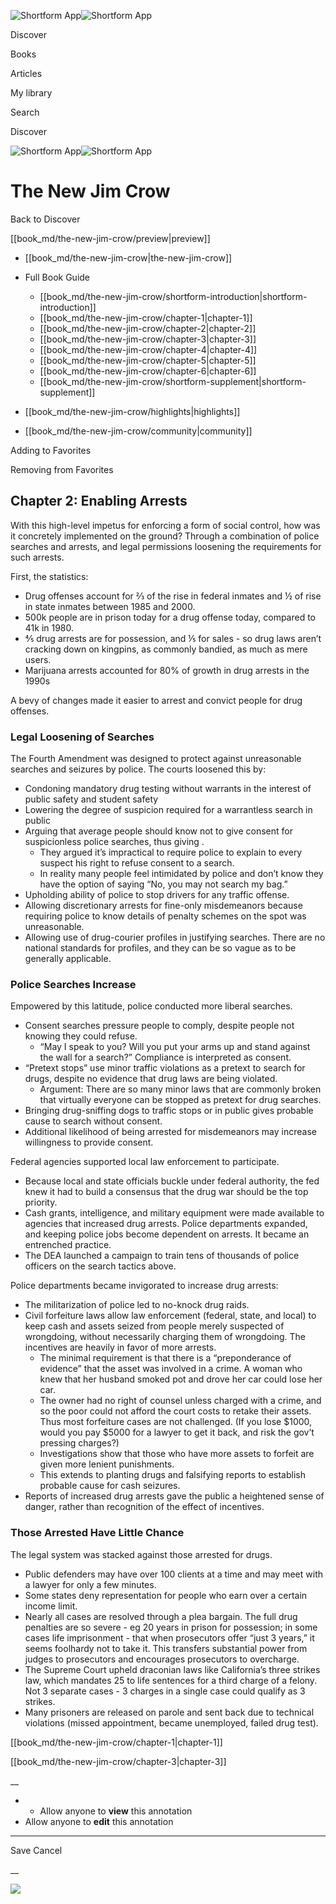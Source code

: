 ![Shortform App](/img/logo.36a2399e.svg)![Shortform App](/img/logo-dark.70c1b072.svg)

Discover

Books

Articles

My library

Search

Discover

![Shortform App](/img/logo.36a2399e.svg)![Shortform App](/img/logo-dark.70c1b072.svg)

# The New Jim Crow

Back to Discover

[[book_md/the-new-jim-crow/preview|preview]]

  * [[book_md/the-new-jim-crow|the-new-jim-crow]]
  * Full Book Guide

    * [[book_md/the-new-jim-crow/shortform-introduction|shortform-introduction]]
    * [[book_md/the-new-jim-crow/chapter-1|chapter-1]]
    * [[book_md/the-new-jim-crow/chapter-2|chapter-2]]
    * [[book_md/the-new-jim-crow/chapter-3|chapter-3]]
    * [[book_md/the-new-jim-crow/chapter-4|chapter-4]]
    * [[book_md/the-new-jim-crow/chapter-5|chapter-5]]
    * [[book_md/the-new-jim-crow/chapter-6|chapter-6]]
    * [[book_md/the-new-jim-crow/shortform-supplement|shortform-supplement]]
  * [[book_md/the-new-jim-crow/highlights|highlights]]
  * [[book_md/the-new-jim-crow/community|community]]



Adding to Favorites 

Removing from Favorites 

## Chapter 2: Enabling Arrests

With this high-level impetus for enforcing a form of social control, how was it concretely implemented on the ground? Through a combination of police searches and arrests, and legal permissions loosening the requirements for such arrests.

First, the statistics:

  * Drug offenses account for ⅔ of the rise in federal inmates and ½ of rise in state inmates between 1985 and 2000.
  * 500k people are in prison today for a drug offense today, compared to 41k in 1980.
  * ⅘ drug arrests are for possession, and ⅕ for sales - so drug laws aren’t cracking down on kingpins, as commonly bandied, as much as mere users.
  * Marijuana arrests accounted for 80% of growth in drug arrests in the 1990s



A bevy of changes made it easier to arrest and convict people for drug offenses.

### Legal Loosening of Searches

The Fourth Amendment was designed to protect against unreasonable searches and seizures by police. The courts loosened this by:

  * Condoning mandatory drug testing without warrants in the interest of public safety and student safety
  * Lowering the degree of suspicion required for a warrantless search in public
  * Arguing that average people should know not to give consent for suspicionless police searches, thus giving .
    * They argued it’s impractical to require police to explain to every suspect his right to refuse consent to a search.
    * In reality many people feel intimidated by police and don’t know they have the option of saying “No, you may not search my bag.”
  * Upholding ability of police to stop drivers for any traffic offense.
  * Allowing discretionary arrests for fine-only misdemeanors because requiring police to know details of penalty schemes on the spot was unreasonable.
  * Allowing use of drug-courier profiles in justifying searches. There are no national standards for profiles, and they can be so vague as to be generally applicable.



### Police Searches Increase

Empowered by this latitude, police conducted more liberal searches.

  * Consent searches pressure people to comply, despite people not knowing they could refuse.
    * “May I speak to you? Will you put your arms up and stand against the wall for a search?” Compliance is interpreted as consent.
  * “Pretext stops” use minor traffic violations as a pretext to search for drugs, despite no evidence that drug laws are being violated.
    * Argument: There are so many minor laws that are commonly broken that virtually everyone can be stopped as pretext for drug searches.
  * Bringing drug-sniffing dogs to traffic stops or in public gives probable cause to search without consent.
  * Additional likelihood of being arrested for misdemeanors may increase willingness to provide consent.



Federal agencies supported local law enforcement to participate.

  * Because local and state officials buckle under federal authority, the fed knew it had to build a consensus that the drug war should be the top priority.
  * Cash grants, intelligence, and military equipment were made available to agencies that increased drug arrests. Police departments expanded, and keeping police jobs become dependent on arrests. It became an entrenched practice.
  * The DEA launched a campaign to train tens of thousands of police officers on the search tactics above. 



Police departments became invigorated to increase drug arrests:

  * The militarization of police led to no-knock drug raids.
  * Civil forfeiture laws allow law enforcement (federal, state, and local) to keep cash and assets seized from people merely suspected of wrongdoing, without necessarily charging them of wrongdoing. The incentives are heavily in favor of more arrests. 
    * The minimal requirement is that there is a “preponderance of evidence” that the asset was involved in a crime. A woman who knew that her husband smoked pot and drove her car could lose her car. 
    * The owner had no right of counsel unless charged with a crime, and so the poor could not afford the court costs to retake their assets. Thus most forfeiture cases are not challenged. (If you lose $1000, would you pay $5000 for a lawyer to get it back, and risk the gov’t pressing charges?)
    * Investigations show that those who have more assets to forfeit are given more lenient punishments. 
    * This extends to planting drugs and falsifying reports to establish probable cause for cash seizures.
  * Reports of increased drug arrests gave the public a heightened sense of danger, rather than recognition of the effect of incentives.



### Those Arrested Have Little Chance

The legal system was stacked against those arrested for drugs.

  * Public defenders may have over 100 clients at a time and may meet with a lawyer for only a few minutes.
  * Some states deny representation for people who earn over a certain income limit.
  * Nearly all cases are resolved through a plea bargain. The full drug penalties are so severe - eg 20 years in prison for possession; in some cases life imprisonment - that when prosecutors offer “just 3 years,” it seems foolhardy not to take it. This transfers substantial power from judges to prosecutors and encourages prosecutors to overcharge.
  * The Supreme Court upheld draconian laws like California’s three strikes law, which mandates 25 to life sentences for a third charge of a felony. Not 3 separate cases - 3 charges in a single case could qualify as 3 strikes. 
  * Many prisoners are released on parole and sent back due to technical violations (missed appointment, became unemployed, failed drug test).



[[book_md/the-new-jim-crow/chapter-1|chapter-1]]

[[book_md/the-new-jim-crow/chapter-3|chapter-3]]

__

  *   * Allow anyone to **view** this annotation
  * Allow anyone to **edit** this annotation



* * *

Save Cancel

__




![](https://bat.bing.com/action/0?ti=56018282&Ver=2&mid=0620285a-04c1-44ff-9478-731a2082bf1e&sid=1711133063fa11eebdec89a8b8ae3bbc&vid=171147a063fa11eea7440fcfeb230d96&vids=0&msclkid=N&pi=0&lg=en-US&sw=800&sh=600&sc=24&nwd=1&tl=Shortform%20%7C%20The%20New%20Jim%20Crow&p=https%3A%2F%2Fwww.shortform.com%2Fapp%2Fbook%2Fthe-new-jim-crow%2Fchapter-2&r=&lt=522&evt=pageLoad&sv=1&rn=890864)
